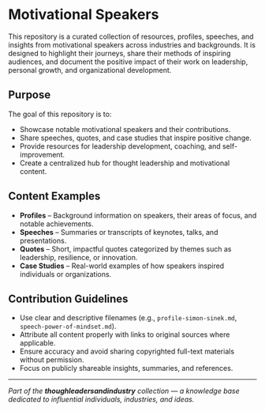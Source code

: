 # Motivational Speakers

This repository is a curated collection of resources, profiles, speeches, and insights from motivational speakers across industries and backgrounds. It is designed to highlight their journeys, share their methods of inspiring audiences, and document the positive impact of their work on leadership, personal growth, and organizational development.

## Purpose

The goal of this repository is to:
- Showcase notable motivational speakers and their contributions.  
- Share speeches, quotes, and case studies that inspire positive change.  
- Provide resources for leadership development, coaching, and self-improvement.  
- Create a centralized hub for thought leadership and motivational content.  


## Content Examples

- **Profiles** – Background information on speakers, their areas of focus, and notable achievements.  
- **Speeches** – Summaries or transcripts of keynotes, talks, and presentations.  
- **Quotes** – Short, impactful quotes categorized by themes such as leadership, resilience, or innovation.  
- **Case Studies** – Real-world examples of how speakers inspired individuals or organizations.  

## Contribution Guidelines

- Use clear and descriptive filenames (e.g., `profile-simon-sinek.md`, `speech-power-of-mindset.md`).  
- Attribute all content properly with links to original sources where applicable.  
- Ensure accuracy and avoid sharing copyrighted full-text materials without permission.  
- Focus on publicly shareable insights, summaries, and references.  

---

*Part of the **thoughleadersandindustry** collection — a knowledge base dedicated to influential individuals, industries, and ideas.*
